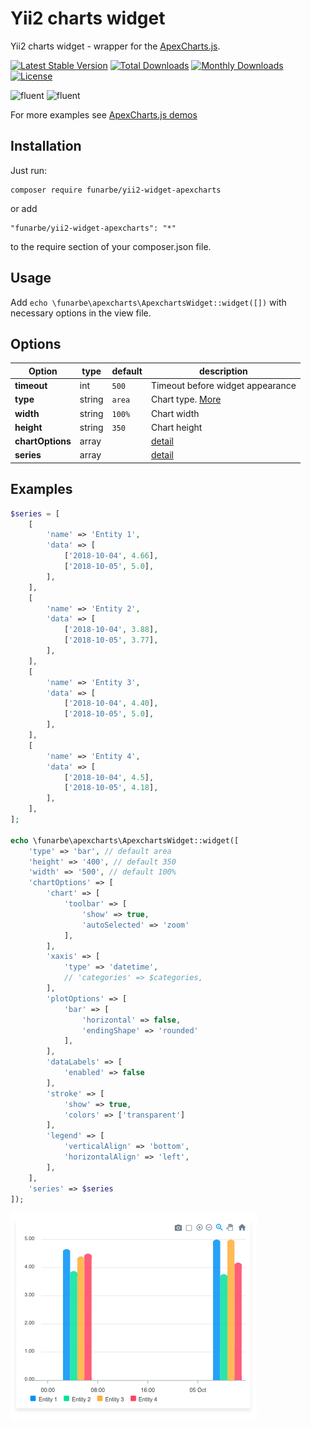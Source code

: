 # Yii2 charts widget
Yii2 charts widget - wrapper for the [ApexCharts.js](https://apexcharts.com).

[![Latest Stable Version](https://poser.pugx.org/funarbe/yii2-widget-apexcharts/v/stable)](https://packagist.org/packages/funarbe/yii2-widget-apexcharts)
[![Total Downloads](https://poser.pugx.org/funarbe/yii2-widget-apexcharts/downloads)](https://packagist.org/packages/funarbe/yii2-widget-apexcharts)
[![Monthly Downloads](https://poser.pugx.org/funarbe/yii2-widget-apexcharts/d/monthly)](https://packagist.org/packages/funarbe/yii2-widget-apexcharts)
[![License](https://poser.pugx.org/funarbe/yii2-widget-apexcharts/license)](https://packagist.org/packages/funarbe/yii2-widget-apexcharts)


![fluent](https://raw.githubusercontent.com/funarbe/yii2-widget-apexcharts/docs/docs/apexexample.gif)
![fluent](https://raw.githubusercontent.com/funarbe/yii2-widget-apexcharts/docs/docs/apexexample2.gif)

For more examples see [ApexCharts.js demos](https://apexcharts.com/javascript-chart-demos/)

Installation
--

Just run:

    composer require funarbe/yii2-widget-apexcharts

or add 

    "funarbe/yii2-widget-apexcharts": "*"

to the require section of your composer.json file.

Usage
--

Add `echo \funarbe\apexcharts\ApexchartsWidget::widget([])` 
with necessary options in the view file.

Options
--
| Option | type | default | description |
| ---- | ---- | ---- | ---- |
| **timeout** | int | `500` | Timeout before widget appearance | 
| **type** | string | `area` | Chart type. [More](https://apexcharts.com/docs/options/chart/type/) |
| **width** | string | `100%` | Chart width | 
| **height** | string | `350` | Chart height | 
| **chartOptions** | array |  | [detail](https://apexcharts.com/docs/options/) | 
| **series** | array |  | [detail](https://apexcharts.com/docs/series/) | 



Examples
--
```php
$series = [
    [
        'name' => 'Entity 1',
        'data' => [
            ['2018-10-04', 4.66],
            ['2018-10-05', 5.0],
        ],
    ],
    [
        'name' => 'Entity 2',
        'data' => [
            ['2018-10-04', 3.88],
            ['2018-10-05', 3.77],
        ],
    ],
    [
        'name' => 'Entity 3',
        'data' => [
            ['2018-10-04', 4.40],
            ['2018-10-05', 5.0],
        ],
    ],
    [
        'name' => 'Entity 4',
        'data' => [
            ['2018-10-04', 4.5],
            ['2018-10-05', 4.18],
        ],
    ],
];

echo \funarbe\apexcharts\ApexchartsWidget::widget([
    'type' => 'bar', // default area
    'height' => '400', // default 350
    'width' => '500', // default 100%
    'chartOptions' => [
        'chart' => [
            'toolbar' => [
                'show' => true,
                'autoSelected' => 'zoom'
            ],
        ],
        'xaxis' => [
            'type' => 'datetime',
            // 'categories' => $categories,
        ],
        'plotOptions' => [
            'bar' => [
                'horizontal' => false,
                'endingShape' => 'rounded'
            ],
        ],
        'dataLabels' => [
            'enabled' => false
        ],
        'stroke' => [
            'show' => true,
            'colors' => ['transparent']
        ],
        'legend' => [
            'verticalAlign' => 'bottom',
            'horizontalAlign' => 'left',
        ],
    ],
    'series' => $series
]);
```
![fluent](https://raw.githubusercontent.com/onmotion/yii2-widget-apexcharts/docs/docs/example.png)
